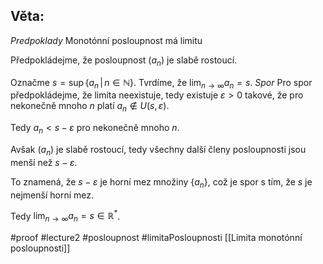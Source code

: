## Věta: 
*Predpoklady*
Monotónní posloupnost má limitu

Předpokládejme, že posloupnost $(a_n)$ je slabě rostoucí.

Označme $s = \sup \{a_n \,|\, n \in \mathbb{N}\}$. Tvrdíme, že $\lim_{n \to \infty} a_n = s$.
*Spor*
Pro spor předpokládejme, že limita neexistuje, tedy existuje $\varepsilon > 0$ takové, že pro nekonečně mnoho $n$ platí $a_n \notin U(s, \varepsilon)$.

Tedy $a_n < s - \varepsilon$ pro nekonečně mnoho $n$.

Avšak $(a_n)$ je slabě rostoucí, tedy všechny další členy posloupnosti jsou menší než $s - \varepsilon$.

To znamená, že $s - \varepsilon$ je horní mez množiny $\{a_n\}$, což je spor s tím, že $s$ je nejmenší horní mez.

Tedy $\lim_{n \to \infty} a_n = s \in \mathbb{R}^*$.


#proof #lecture2 #posloupnost #limitaPosloupnosti 
[[Limita monotónní posloupnosti]]
